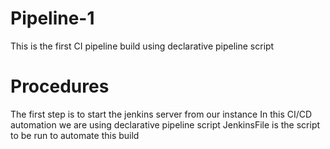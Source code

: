# Pipeline-1
This is the first CI pipeline build using declarative pipeline script

# Procedures
The first step is to start the jenkins server from our instance
In this CI/CD  automation we are using declarative pipeline script
JenkinsFile is the script to be run to automate this build


